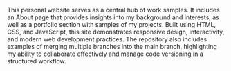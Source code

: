 This personal website serves as a central hub of work samples. It includes an About page that provides insights into my background and interests, as well as a portfolio section with samples of my projects. Built using HTML, CSS, and JavaScript, this site demonstrates responsive design, interactivity, and modern web development practices. The repository also includes examples of merging multiple branches into the main branch, highlighting my ability to collaborate effectively and manage code versioning in a structured workflow.
